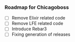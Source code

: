 ### Roadmap for Chicagoboss

- [ ] Remove Elixir related code
- [ ] Remove LFE related code
- [ ] Introduce Rebar3
- [ ] Fixing generation of releases
